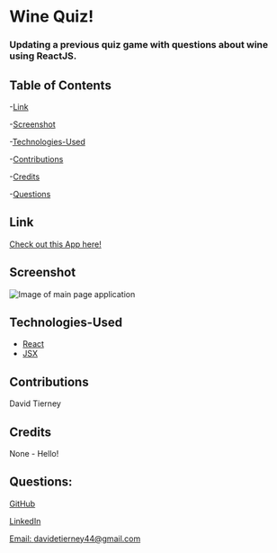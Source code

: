 # Wine Quiz!

### Updating a previous quiz game with questions about wine using ReactJS.

## Table of Contents

-[Link](#link)

-[Screenshot](#screenshot)

-[Technologies-Used](#technologies-used)

-[Contributions](#contributions)

-[Credits](#credits)

-[Questions](#questions)

## Link

[Check out this App here!]()

## Screenshot

![Image of main page application]()

## Technologies-Used

- [React](https://reactjs.org)
- [JSX](https://reactjs.org/docs/introducing-jsx.html)

## Contributions

David Tierney

## Credits

None - Hello!

## Questions:

[GitHub](https://github.com/daveshouse44)

[LinkedIn](https://www.linkedin.com/in/david-tierney-652030214/)

[Email: davidetierney44@gmail.com](mailto:davidetierney44@gmail.com)
